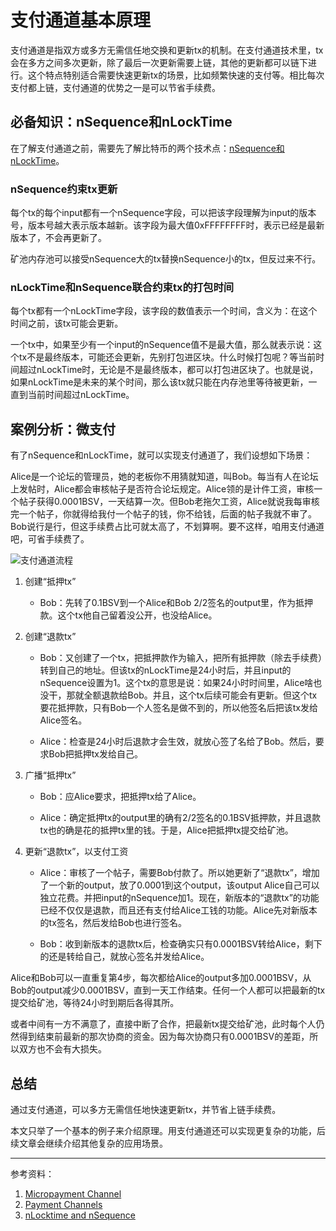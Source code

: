 # 支付通道基本原理

支付通道是指双方或多方无需信任地交换和更新tx的机制。在支付通道技术里，tx会在多方之间多次更新，除了最后一次更新需要上链，其他的更新都可以链下进行。这个特点特别适合需要快速更新tx的场景，比如频繁快速的支付等。相比每次支付都上链，支付通道的优势之一是可以节省手续费。

## 必备知识：nSequence和nLockTime

在了解支付通道之前，需要先了解比特币的两个技术点：[nSequence和nLockTime](https://wiki.bitcoinsv.io/index.php/NLocktime_and_nSequence)。

### nSequence约束tx更新

每个tx的每个input都有一个nSequence字段，可以把该字段理解为input的版本号，版本号越大表示版本越新。该字段为最大值0xFFFFFFFF时，表示已经是最新版本了，不会再更新了。

矿池内存池可以接受nSequence大的tx替换nSequence小的tx，但反过来不行。

### nLockTime和nSequence联合约束tx的打包时间

每个tx都有一个nLockTime字段，该字段的数值表示一个时间，含义为：在这个时间之前，该tx可能会更新。 

一个tx中，如果至少有一个input的nSequence值不是最大值，那么就表示说：这个tx不是最终版本，可能还会更新，先别打包进区块。什么时候打包呢？等当前时间超过nLockTime时，无论是不是最终版本，都可以打包进区块了。也就是说，如果nLockTime是未来的某个时间，那么该tx就只能在内存池里等待被更新，一直到当前时间超过nLockTime。

## 案例分析：微支付

有了nSequence和nLockTime，就可以实现支付通道了，我们设想如下场景：

Alice是一个论坛的管理员，她的老板你不用猜就知道，叫Bob。每当有人在论坛上发帖时，Alice都会审核帖子是否符合论坛规定。Alice领的是计件工资，审核一个帖子获得0.0001BSV，一天结算一次。但Bob老拖欠工资，Alice就说我每审核完一个帖子，你就得给我付一个帖子的钱，你不给钱，后面的帖子我就不审了。Bob说行是行，但这手续费占比可就太高了，不划算啊。要不这样，咱用支付通道吧，可省手续费了。

![支付通道流程](/Users/edward/workspace/blog/payment-channel-fundamental/en-micropayment-channel.svg)

1. 创建“抵押tx”

   * Bob：先转了0.1BSV到一个Alice和Bob 2/2签名的output里，作为抵押款。这个tx他自己留着没公开，也没给Alice。

2. 创建“退款tx”

   * Bob：又创建了一个tx，把抵押款作为输入，把所有抵押款（除去手续费）转到自己的地址。但该tx的nLockTime是24小时后，并且input的nSequence设置为1。这个tx的意思是说：如果24小时时间里，Alice啥也没干，那就全额退款给Bob。并且，这个tx后续可能会有更新。但这个tx要花抵押款，只有Bob一个人签名是做不到的，所以他签名后把该tx发给Alice签名。

   * Alice：检查是24小时后退款才会生效，就放心签了名给了Bob。然后，要求Bob把抵押tx发给自己。

3. 广播“抵押tx”

   * Bob：应Alice要求，把抵押tx给了Alice。

   * Alice：确定抵押tx的output里的确有2/2签名的0.1BSV抵押款，并且退款tx也的确是花的抵押tx里的钱。于是，Alice把抵押tx提交给矿池。

4. 更新“退款tx”，以支付工资

   * Alice：审核了一个帖子，需要Bob付款了。所以她更新了“退款tx”，增加了一个新的output，放了0.0001到这个output，该output Alice自己可以独立花费。并把input的nSequence加1。现在，新版本的“退款tx”的功能已经不仅仅是退款，而且还有支付给Alice工钱的功能。Alice先对新版本的tx签名，然后发给Bob也进行签名。

   * Bob：收到新版本的退款tx后，检查确实只有0.0001BSV转给Alice，剩下的还是转给自己，就放心签名并发给Alice。

Alice和Bob可以一直重复第4步，每次都给Alice的output多加0.0001BSV，从Bob的output减少0.0001BSV，直到一天工作结束。任何一个人都可以把最新的tx提交给矿池，等待24小时到期后各得其所。

或者中间有一方不满意了，直接中断了合作，把最新tx提交给矿池，此时每个人仍然得到结束前最新的那次协商的资金。因为每次协商只有0.0001BSV的差距，所以双方也不会有大损失。

## 总结

通过支付通道，可以多方无需信任地快速更新tx，并节省上链手续费。

本文只举了一个基本的例子来介绍原理。用支付通道还可以实现更复杂的功能，后续文章会继续介绍其他复杂的应用场景。

----

参考资料：

1. [Micropayment Channel](https://developer.bitcoin.org/devguide/contracts.html?highlight=channel#micropayment-channel)
2. [Payment Channels](https://wiki.bitcoinsv.io/index.php/Payment_Channels)
3. [nLocktime and nSequence](https://wiki.bitcoinsv.io/index.php/NLocktime_and_nSequence)